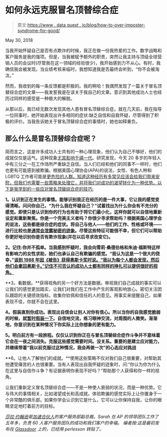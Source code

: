 # 如何永远克服冒名顶替综合症

> 原文:[https://www . data quest . io/blog/how-to-over-imposter-syndrome-for-good/](https://www.dataquest.io/blog/how-to-overcome-imposter-syndrome-for-good/)

May 30, 2018

当我开始怀疑自己是否有点欺诈的时候，我正在做一份我热爱的工作。数字战略和客户服务是我的强项。但是，当我被赋予额外的职责，突然让我主持与顶级全球营销人员的会议时(尽管我在这一领域的经验很少)，我开始感到力不从心。有时，我确信我会被发现。当业绩考核来临时，我想知道我是否最终会听到，“你不会被淘汰。”

然而，我收到的每一条反馈都是积极的。我的啊哈！我偶然发现了一篇关于冒名顶替综合症的文章——我发誓我是在读关于我自己的文章。意识到其他成功人士也经历过同样的感受是一种极大的解脱。

从那以后，我已经无数次发现其他人患有冒名顶替综合症。就在几天前，我在指导一位同事时，她开始表现出许多相同的症状:缺乏自信和自我怀疑，尽管得到了积极的评价。当我告诉她关于冒名顶替综合症的事情时，她也如释重负。

## 那么什么是冒名顶替综合症呢？

简而言之，这是许多成功人士共有的一种心理现象，他们认为自己不够好，他们的成就仅仅是运气。这种现象[尤其影响千禧一代](https://www.independent.co.uk/student/news/third-of-millennials-young-people-suffer-from-imposter-syndrome-in-the-workplace-confidence-mental-a7587066.html)。研究发现，今天 20 多岁的年轻人中有三分之一在工作场所严重缺乏自信。当人们已经和他们的同事不一样时，他们也更有可能感到被欺骗。根据美国心理协会(APA)的说法，女性、有色人种和 LGBTQ 工作者可能是[更危险的人群。知道这种经历有多常见应该会给我们带来安慰，但我们也需要一些策略来处理它，并将我们对成功的渴望转化为一种优势。以下是我学到的一些应对冒名顶替综合症的技巧:](https://www.apa.org/gradpsych/2013/11/fraud.aspx)

**1。认识到正在发生的事情。能够识别我正在经历的是一件大事，它让我的感觉变得清晰。问问你自己，“为什么我在怀疑自己？”试着找出为什么你会有不充分的感觉。即使只是认识到你的行为也有助于将它们最小化，这样你就可以自信地重新设定和重新聚焦。你是一个完美主义者吗？你很少寻求帮助吗？根据美国心理学会的说法，这些都是综合症的症状。将自己与他人——他们的工作、性格或环境——进行比较也是[通常会泄露秘密的迹象](https://www.inc.com/julian-hayes-ii/feeling-like-an-impostor-its-a-good-thing-for-high-performers-heres-why.html)。尽管这些特征可能很不幸，但它们可以帮助你更好地识别你是否有欺诈现象(并在以后寻求改变它)。**

**2。记住:你并不孤单。当我感到怀疑时，我会向雪莉·桑德伯格和朱迪·福斯特这样有影响力的女性求助，她们也承认自己有欺骗的感觉。“我认为这是一个很大的侥幸，”[谈到 1988 年因《被告》获得奥斯卡奖时说。“我以为每个人都会发现，然后他们会拿回奥斯卡。”记住不可否认的成功人士都有同样的挣扎可以提供很好的视角。](https://www.thecut.com/2017/01/25-famous-women-on-impostor-syndrome-and-self-doubt.html)**

**3。看数据。**获得视角的另一个好方法是数据。审视我们自己成就的事实可以让我们的感觉更加踏实，让我们对我们在工作中产生的客观影响放心。密切关注团队跟踪的关键绩效指标。收集你钦佩和信任的人的意见。用事实来提醒自己，如果表现不佳，你就不会在这里。

**4。假装直到你成功。表现出自信会让别人对你有信心。所以当你的自我感觉脆弱的时候，就[暂时假装一下](https://catalystforbusiness.com/fake-till-make-key-developing-business-image/)。自信地交流，练习眼神交流，对周围的人微笑。渐渐地，你意识到在某种情况下你实际上比你想象的更有能力。**

**5。明白前方有一段旅程。仅仅认识到你正在与冒名顶替综合症作斗争并不意味着它会在一夜之间消失。克服这些感觉需要时间。没关系。重要的是建立应对能力，并继续带着“我以前克服过这种情况，我会再做一次”的心态应对挑战**

**6。让他人了解他们的成就。**使用这些策略不仅对我们自己很重要，对帮助其他遭受痛苦的人也很重要。当有人表现出自我怀疑的迹象时，问:“你认为你为什么在这里与自信作斗争？有证据表明你表现不好吗？”帮助那个人获得和你一样的视角。

让我们重新定义冒名顶替综合症——不是一种使人衰弱的状况，而是一种优势。它与伟大的事情相关，比如渴望成长和高成就。体验欺骗的感觉实际上让你置身于一个非常酷的俱乐部。如果你学会认识到它是什么，它可以让你保持自我，让你的眼睛坚定地盯着前方的目标。

*[莎拉·约翰逊](https://www.linkedin.com/in/sarahjohnsondayes/)是[加速合伙人](https://www.accelerationpartners.com/)的客户服务部副总裁。Sarah 在 AP 的领导团队工作了五年多，负责 60 人客户服务团队的成功和我们客户的幸福。* *编者按:这是最初发布在 [Glassdoor](https://www.glassdoor.com/blog/how-to-overcome-imposter-syndrome-for-good/) 上的，已经用 perlesson 转贴了。*